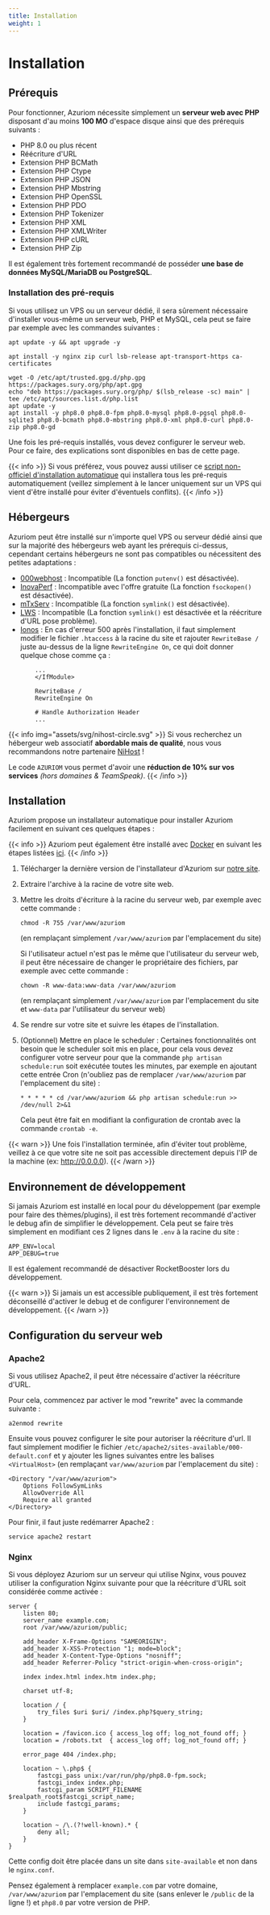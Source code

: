 ```yaml
---
title: Installation
weight: 1
---
```


# Installation

## Prérequis

Pour fonctionner, Azuriom nécessite simplement un **serveur web avec PHP** disposant d'au moins **100 MO**
d'espace disque ainsi que des prérequis suivants :

- PHP 8.0 ou plus récent
- Réécriture d'URL
- Extension PHP BCMath
- Extension PHP Ctype
- Extension PHP JSON
- Extension PHP Mbstring
- Extension PHP OpenSSL
- Extension PHP PDO
- Extension PHP Tokenizer
- Extension PHP XML
- Extension PHP XMLWriter
- Extension PHP cURL
- Extension PHP Zip

Il est également très fortement recommandé de posséder **une base de données MySQL/MariaDB ou PostgreSQL**.

### Installation des pré-requis

Si vous utilisez un VPS ou un serveur dédié, il sera sûrement nécessaire d'installer
vous-même un serveur web, PHP et MySQL, cela peut se faire par exemple avec les commandes suivantes :
```
apt update -y && apt upgrade -y

apt install -y nginx zip curl lsb-release apt-transport-https ca-certificates

wget -O /etc/apt/trusted.gpg.d/php.gpg https://packages.sury.org/php/apt.gpg
echo "deb https://packages.sury.org/php/ $(lsb_release -sc) main" | tee /etc/apt/sources.list.d/php.list
apt update -y
apt install -y php8.0 php8.0-fpm php8.0-mysql php8.0-pgsql php8.0-sqlite3 php8.0-bcmath php8.0-mbstring php8.0-xml php8.0-curl php8.0-zip php8.0-gd
```

Une fois les pré-requis installés, vous devez configurer le serveur web. Pour ce
faire, des explications sont disponibles en bas de cette page.

{{< info >}}
Si vous préférez, vous pouvez aussi utiliser ce
[script non-officiel d'installation automatique](https://github.com/AzuriomCommunity/Script-AutoInstall)
qui installera tous les pré-requis automatiquement
(veillez simplement à le lancer uniquement sur un VPS qui vient d'être installé pour éviter d'éventuels conflits).
{{< /info >}}

## Hébergeurs

Azuriom peut être installé sur n'importe quel VPS ou serveur dédié ainsi que sur
la majorité des hébergeurs web ayant les prérequis ci-dessus, cependant certains
hébergeurs ne sont pas compatibles ou nécessitent des petites adaptations :
* [000webhost](https://www.000webhost.com/) : Incompatible (La fonction `putenv()` est désactivée).
* [InovaPerf](https://inovaperf.fr/) : Incompatible avec l'offre gratuite (La fonction `fsockopen()` est désactivée).
* [mTxServ](https://mtxserv.com/) : Incompatible (La fonction `symlink()` est désactivée).
* [LWS](https://www.lws.fr/) : Incompatible (La fonction `symlink()` est désactivée et la réécriture d'URL pose problème).
* [Ionos](https://www.ionos.fr/) : En cas d'erreur 500 après l'installation,
  il faut simplement modifier le fichier `.htaccess` à la racine du site et
  rajouter `RewriteBase /` juste au-dessus de la ligne `RewriteEngine On`,
  ce qui doit donner quelque chose comme ça :
    ```
        ...
        </IfModule>

        RewriteBase /
        RewriteEngine On
    
        # Handle Authorization Header
        ...
    ```

{{< info img="assets/svg/nihost-circle.svg" >}}
Si vous recherchez un hébergeur web associatif **abordable mais de qualité**, nous
vous recommandons notre partenaire [NiHost](https://www.ni-host.com/?utm_source=installation&utm_medium=links&utm_campaign=AzuriomCom) !

Le code `AZURIOM` vous permet d'avoir une **réduction de 10% sur vos services**
_(hors domaines & TeamSpeak)_.
{{< /info >}}

## Installation

Azuriom propose un installateur automatique pour installer Azuriom facilement en suivant ces quelques étapes :

{{< info >}}
Azuriom peut également être installé avec [Docker](https://www.docker.com/) en suivant les étapes listées [ici](https://github.com/Azuriom/Azuriom/blob/master/docker/INSTALL.md).
{{< /info >}}

1. Télécharger la dernière version de l'installateur d'Azuriom sur [notre site](https://azuriom.com/download).

1. Extraire l'archive à la racine de votre site web.

1. Mettre les droits d'écriture à la racine du serveur web, par exemple avec cette commande :
    ```
    chmod -R 755 /var/www/azuriom
    ```
   (en remplaçant simplement `/var/www/azuriom` par l'emplacement du site)

   Si l'utilisateur actuel n'est pas le même que l'utilisateur du serveur web,
   il peut être nécessaire de changer le propriétaire des fichiers, par exemple avec cette commande :
   ```
   chown -R www-data:www-data /var/www/azuriom
   ```
   (en remplaçant simplement `/var/www/azuriom` par l'emplacement du site et `www-data` par
   l'utilisateur du serveur web)

1. Se rendre sur votre site et suivre les étapes de l'installation.

1. (Optionnel) Mettre en place le scheduler :
   Certaines fonctionnalités ont besoin que le scheduler soit mis en place, pour cela vous
   devez configurer votre serveur pour que la commande `php artisan schedule:run`
   soit exécutée toutes les minutes, par exemple en ajoutant cette entrée Cron
   (n'oubliez pas de remplacer `/var/www/azuriom` par l'emplacement du site) :
   ```
   * * * * * cd /var/www/azuriom && php artisan schedule:run >> /dev/null 2>&1
   ```
   Cela peut être fait en modifiant la configuration de crontab avec la commande `crontab -e`.

{{< warn >}}
Une fois l'installation terminée, afin d'éviter tout problème, veillez à ce que
votre site ne soit pas accessible directement depuis l'IP de la machine
(ex: http://0.0.0.0).
{{< /warn >}}

## Environnement de développement

Si jamais Azuriom est installé en local pour du développement (par exemple pour
faire des thèmes/plugins), il est très fortement recommandé d'activer le debug
afin de simplifier le développement.
Cela peut se faire très simplement en modifiant ces 2 lignes dans le `.env` à la
racine du site :
```
APP_ENV=local
APP_DEBUG=true
```

Il est également recommandé de désactiver RocketBooster lors du développement.

{{< warn >}}
Si jamais un est accessible publiquement, il est très fortement
déconseillé d'activer le debug et de configurer l'environnement de développement.
{{< /warn >}}

## Configuration du serveur web

### Apache2

Si vous utilisez Apache2, il peut être nécessaire d'activer la réécriture d'URL.

Pour cela, commencez par activer le mod "rewrite" avec la commande suivante :
```
a2enmod rewrite
```

Ensuite vous pouvez configurer le site pour autoriser la réécriture d'url.
Il faut simplement modifier le fichier `/etc/apache2/sites-available/000-default.conf`
et y ajouter les lignes suivantes entre les balises `<VirtualHost>` (en remplaçant
`var/www/azuriom` par l'emplacement du site) :
```
<Directory "/var/www/azuriom">
    Options FollowSymLinks
    AllowOverride All
    Require all granted
</Directory>
```

Pour finir, il faut juste redémarrer Apache2 :
```
service apache2 restart
```

### Nginx

Si vous déployez Azuriom sur un serveur qui utilise Nginx, vous pouvez utiliser
la configuration Nginx suivante pour que la réécriture d'URL soit considérée comme activée :

```
server {
    listen 80;
    server_name example.com;
    root /var/www/azuriom/public;

    add_header X-Frame-Options "SAMEORIGIN";
    add_header X-XSS-Protection "1; mode=block";
    add_header X-Content-Type-Options "nosniff";
    add_header Referrer-Policy "strict-origin-when-cross-origin";

    index index.html index.htm index.php;

    charset utf-8;

    location / {
        try_files $uri $uri/ /index.php?$query_string;
    }

    location = /favicon.ico { access_log off; log_not_found off; }
    location = /robots.txt  { access_log off; log_not_found off; }

    error_page 404 /index.php;

    location ~ \.php$ {
        fastcgi_pass unix:/var/run/php/php8.0-fpm.sock;
        fastcgi_index index.php;
        fastcgi_param SCRIPT_FILENAME $realpath_root$fastcgi_script_name;
        include fastcgi_params;
    }

    location ~ /\.(?!well-known).* {
        deny all;
    }
}
```

Cette config doit être placée dans un site dans `site-available` et non dans le
`nginx.conf`.

Pensez également à remplacer `example.com` par votre domaine, `/var/www/azuriom`
par l'emplacement du site (sans enlever le `/public` de la ligne !) et `php8.0`
par votre version de PHP.

